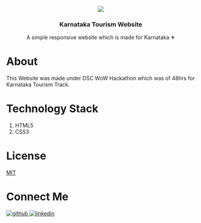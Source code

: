 <p align="center">
  <a href="https://github.com/swapnilsparsh/MysuruTourism">
    <img src="https://github.com/swapnilsparsh/MysuruTourism/blob/master/img/Readme%20Image.png" >
  </a>

  <h3 align="center">Karnataka Tourism Website</h3>

  <p align="center">
    A simple responsive website which is made for  Karnataka ✈
    <br />
    
  </p>
</p>

# About 
This Website was made under DSC WoW Hackathon which was of 48hrs for Karnataka Tourism Track.

# Technology Stack
<ol>
  <li>HTML5</li>
  <li>CSS3</li>
  
</ol>

# License
[MIT](https://github.com/jatiinyadav/MysuruTourism/blob/master/LICENSE)

# Connect Me 
<a href="https://github.com/jatiinyadav" target="_blank">
<img src=https://img.shields.io/badge/github-%2324292e.svg?&style=for-the-badge&logo=github&logoColor=white alt=github style="margin-bottom: 5px;" />
</a>
<a href="https://www.linkedin.com/in/jatiinyadav/" target="_blank">
<img src=https://img.shields.io/badge/linkedin-%231E77B5.svg?&style=for-the-badge&logo=linkedin&logoColor=white alt=linkedin style="margin-bottom: 5px;" />
</a>

